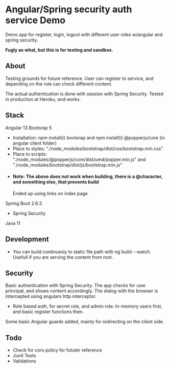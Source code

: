 # Angular/Spring security auth service Demo
Demo app for register, login, logout with different user roles w/angular and spring security.

**Fugly as what, but this is for testing and sandbox.**

## About

Testing grounds for future reference. User can register to service, and depending on the role can check different content. 

The actual authentication is done with session with Spring Security. Tested in production at Heroku, and works. 

## Stack
Angular 13
Bootsrap 5
- Installation: npm install(i) bootsrap and npm install(i) @popperjs/core (in angular client folder)
- Place to styles: "./node_modules/bootstrap/dist/css/bootstrap.min.css"
- Place to scripts: "./node_modules/@popperjs/core/dist/umd/popper.min.js" and "./node_modules/bootstrap/dist/js/bootstrap.min.js"
- #### Note: The above does not work when building, there is a @character, and something else, that prevents build
    Ended up using links on index page
    
Spring Boot 2.6.3
 - Spring Security

Java 11

## Development
- You can build continuesly to static file path with ng build --watch. Usefull if you are serving the content from root.

## Security
Basic authentication with Spring Security. The app checks for user principal, and shows content accordingly. The dialog with the browser is intercepted using angulars http interceptor.
- Role based auth, for secret role, and admin role: In-memory users first, and basic register functions then.

Some basic Angular guards added, mainly for redirecting on the client side.

## Todo

- Check for cors policy for fututer reference
- Junit Tests
- Validations

